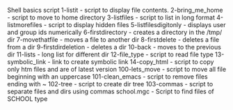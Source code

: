 Shell basics script
1-listit - script to display file contents.
2-bring_me_home - script to move to home directory
3-listfiles - script to list in long format
4-listmorefiles - script to display hidden files
5-listfilesdigitonly - displays user and group ids numerically
6-firstdirectory - creates a directory in the /tmp/ dir
7-movethatfile - moves a file to another dir
8-firstdelete - deletes a file from a dir
9-firstdirdeletion - deletes a dir
10-back - moves to the previous dir
11-lists - long list for different dir
12-file_type - script to read file type
13-symbolic_link - link to create symbolic link
14-copy_html - script to copy only htm files and are of latest version
100-lets_move - script to move all file beginning with an uppercase
101-clean_emacs - script to remove files ending with ~
102-tree - script to create dir tree
103-commas - script to separate files and dirs using commas
school.mgc - Script to find files of SCHOOL type


